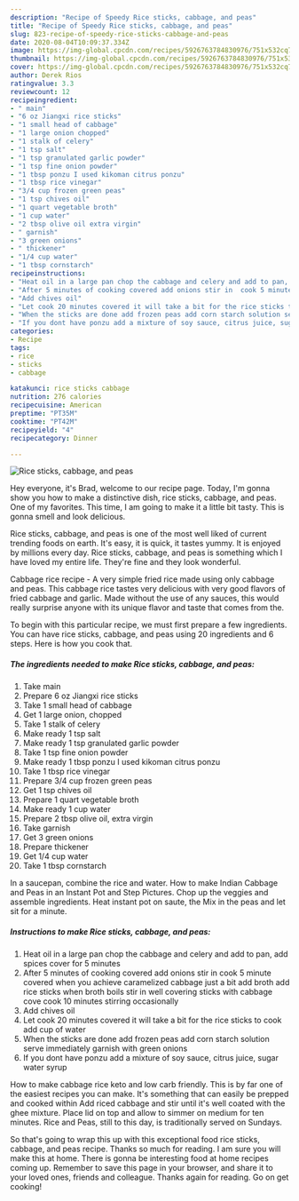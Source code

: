 ```yaml
---
description: "Recipe of Speedy Rice sticks, cabbage, and peas"
title: "Recipe of Speedy Rice sticks, cabbage, and peas"
slug: 823-recipe-of-speedy-rice-sticks-cabbage-and-peas
date: 2020-08-04T10:09:37.334Z
image: https://img-global.cpcdn.com/recipes/5926763784830976/751x532cq70/rice-sticks-cabbage-and-peas-recipe-main-photo.jpg
thumbnail: https://img-global.cpcdn.com/recipes/5926763784830976/751x532cq70/rice-sticks-cabbage-and-peas-recipe-main-photo.jpg
cover: https://img-global.cpcdn.com/recipes/5926763784830976/751x532cq70/rice-sticks-cabbage-and-peas-recipe-main-photo.jpg
author: Derek Rios
ratingvalue: 3.3
reviewcount: 12
recipeingredient:
- " main"
- "6 oz Jiangxi rice sticks"
- "1 small head of cabbage"
- "1 large onion chopped"
- "1 stalk of celery"
- "1 tsp salt"
- "1 tsp granulated garlic powder"
- "1 tsp fine onion powder"
- "1 tbsp ponzu I used kikoman citrus ponzu"
- "1 tbsp rice vinegar"
- "3/4 cup frozen green peas"
- "1 tsp chives oil"
- "1 quart vegetable broth"
- "1 cup water"
- "2 tbsp olive oil extra virgin"
- " garnish"
- "3 green onions"
- " thickener"
- "1/4 cup water"
- "1 tbsp cornstarch"
recipeinstructions:
- "Heat oil in a large pan chop the cabbage and celery and add to pan, add spices cover for 5 minutes"
- "After 5 minutes of cooking covered add onions stir in  cook 5 minute covered when you achieve caramelized cabbage just a bit add broth add rice sticks when broth boils stir in well covering sticks with cabbage cove cook 10 minutes stirring occasionally"
- "Add chives oil"
- "Let cook 20 minutes covered it will take a bit for the rice sticks to cook add cup of water"
- "When the sticks are done add frozen peas add corn starch solution serve immediately garnish with green onions"
- "If you dont have ponzu add a mixture of soy sauce, citrus juice, sugar water syrup"
categories:
- Recipe
tags:
- rice
- sticks
- cabbage

katakunci: rice sticks cabbage 
nutrition: 276 calories
recipecuisine: American
preptime: "PT35M"
cooktime: "PT42M"
recipeyield: "4"
recipecategory: Dinner

---
```



![Rice sticks, cabbage, and peas](https://img-global.cpcdn.com/recipes/5926763784830976/751x532cq70/rice-sticks-cabbage-and-peas-recipe-main-photo.jpg)

Hey everyone, it's Brad, welcome to our recipe page. Today, I'm gonna show you how to make a distinctive dish, rice sticks, cabbage, and peas. One of my favorites. This time, I am going to make it a little bit tasty. This is gonna smell and look delicious.

Rice sticks, cabbage, and peas is one of the most well liked of current trending foods on earth. It's easy, it is quick, it tastes yummy. It is enjoyed by millions every day. Rice sticks, cabbage, and peas is something which I have loved my entire life. They're fine and they look wonderful.

Cabbage rice recipe - A very simple fried rice made using only cabbage and peas. This cabbage rice tastes very delicious with very good flavors of fried cabbage and garlic. Made without the use of any sauces, this would really surprise anyone with its unique flavor and taste that comes from the.


To begin with this particular recipe, we must first prepare a few ingredients. You can have rice sticks, cabbage, and peas using 20 ingredients and 6 steps. Here is how you cook that.

<!--inarticleads1-->

##### The ingredients needed to make Rice sticks, cabbage, and peas:

1. Take  main
1. Prepare 6 oz Jiangxi rice sticks
1. Take 1 small head of cabbage
1. Get 1 large onion, chopped
1. Take 1 stalk of celery
1. Make ready 1 tsp salt
1. Make ready 1 tsp granulated garlic powder
1. Take 1 tsp fine onion powder
1. Make ready 1 tbsp ponzu I used kikoman citrus ponzu
1. Take 1 tbsp rice vinegar
1. Prepare 3/4 cup frozen green peas
1. Get 1 tsp chives oil
1. Prepare 1 quart vegetable broth
1. Make ready 1 cup water
1. Prepare 2 tbsp olive oil, extra virgin
1. Take  garnish
1. Get 3 green onions
1. Prepare  thickener
1. Get 1/4 cup water
1. Take 1 tbsp cornstarch


In a saucepan, combine the rice and water. How to make Indian Cabbage and Peas in an Instant Pot and Step Pictures. Chop up the veggies and assemble ingredients. Heat instant pot on saute, the Mix in the peas and let sit for a minute. 

<!--inarticleads2-->

##### Instructions to make Rice sticks, cabbage, and peas:

1. Heat oil in a large pan chop the cabbage and celery and add to pan, add spices cover for 5 minutes
1. After 5 minutes of cooking covered add onions stir in  cook 5 minute covered when you achieve caramelized cabbage just a bit add broth add rice sticks when broth boils stir in well covering sticks with cabbage cove cook 10 minutes stirring occasionally
1. Add chives oil
1. Let cook 20 minutes covered it will take a bit for the rice sticks to cook add cup of water
1. When the sticks are done add frozen peas add corn starch solution serve immediately garnish with green onions
1. If you dont have ponzu add a mixture of soy sauce, citrus juice, sugar water syrup


How to make cabbage rice keto and low carb friendly. This is by far one of the easiest recipes you can make. It&#39;s something that can easily be prepped and cooked within Add riced cabbage and stir until it&#39;s well coated with the ghee mixture. Place lid on top and allow to simmer on medium for ten minutes. Rice and Peas, still to this day, is traditionally served on Sundays. 

So that's going to wrap this up with this exceptional food rice sticks, cabbage, and peas recipe. Thanks so much for reading. I am sure you will make this at home. There is gonna be interesting food at home recipes coming up. Remember to save this page in your browser, and share it to your loved ones, friends and colleague. Thanks again for reading. Go on get cooking!
